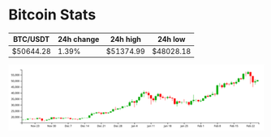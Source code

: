 # Bitcoin Stats

BTC/USDT|24h change|24h high|24h low|
|---|---|---|---|
|$50644.28|1.39%|$51374.99|$48028.18|

<img src="./chart.svg">
